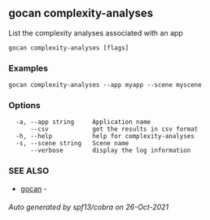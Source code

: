 ## gocan complexity-analyses

List the complexity analyses associated with an app

```
gocan complexity-analyses [flags]
```

### Examples

```
gocan complexity-analyses --app myapp --scene myscene
```

### Options

```
  -a, --app string     Application name
      --csv            get the results in csv format
  -h, --help           help for complexity-analyses
  -s, --scene string   Scene name
      --verbose        display the log information
```

### SEE ALSO

* [gocan](gocan.md)	 - 

###### Auto generated by spf13/cobra on 26-Oct-2021
